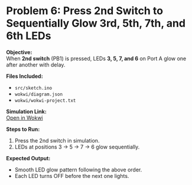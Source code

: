# Problem 6: Press 2nd Switch to Sequentially Glow 3rd, 5th, 7th, and 6th LEDs

**Objective:**  
When **2nd switch** (PB1) is pressed, LEDs **3, 5, 7, and 6** on Port A glow one after another with delay.

**Files Included:**  
- `src/sketch.ino`  
- `wokwi/diagram.json`  
- `wokwi/wokwi-project.txt`

**Simulation Link:**  
[Open in Wokwi](https://wokwi.com/projects/444042257375050753)

**Steps to Run:**  
1. Press the 2nd switch in simulation.  
2. LEDs at positions 3 → 5 → 7 → 6 glow sequentially.

**Expected Output:**  
- Smooth LED glow pattern following the above order.  
- Each LED turns OFF before the next one lights.
